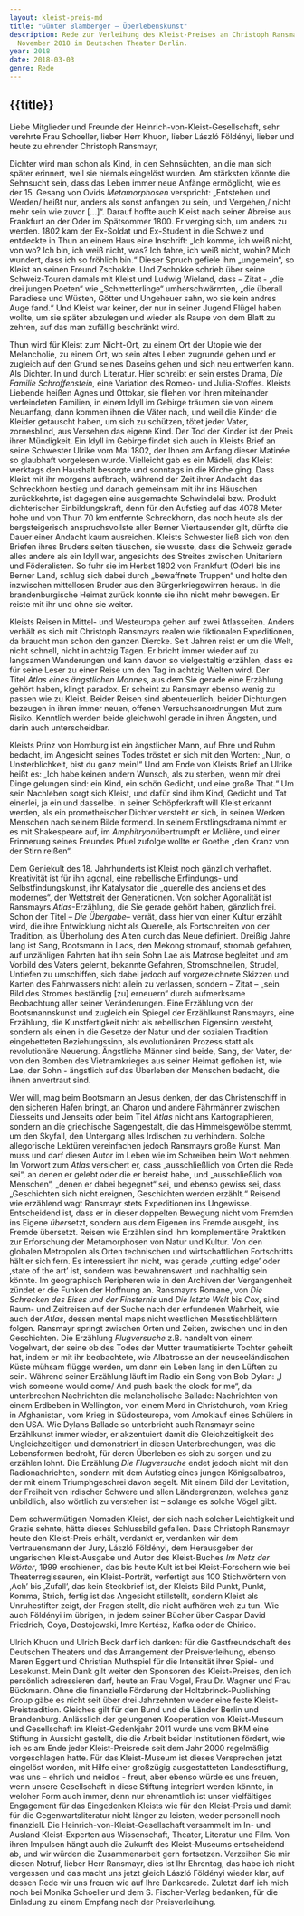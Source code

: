 ```yaml
---
layout: kleist-preis-md
title: "Günter Blamberger – Überlebenskunst"
description: Rede zur Verleihung des Kleist-Preises an Christoph Ransmayr am 18.
  November 2018 im Deutschen Theater Berlin.
year: 2018
date: 2018-03-03
genre: Rede
---
```


## {{title}}

Liebe Mitglieder und Freunde der Heinrich-von-Kleist-Gesellschaft, sehr verehrte Frau Schoeller, lieber Herr Khuon, lieber László Földényi, lieber und heute zu ehrender Christoph Ransmayr,

Dichter wird man schon als Kind, in den Sehnsüchten, an die man sich später erinnert, weil sie niemals eingelöst wurden. Am stärksten könnte die Sehnsucht sein, dass das Leben immer neue Anfänge ermöglicht, wie es der 15. Gesang von Ovids *Metamorphosen* verspricht: „Entstehen und Werden/ heißt nur, anders als sonst anfangen zu sein, und Vergehen,/ nicht mehr sein wie zuvor \[...]“. Darauf hoffte auch Kleist nach seiner Abreise aus Frankfurt an der Oder im Spätsommer 1800. Er verging sich, um anders zu werden. 1802 kam der Ex-Soldat und Ex-Student in die Schweiz und entdeckte in Thun an einem Haus eine Inschrift: „Ich komme, ich weiß nicht, von wo? Ich bin, ich weiß nicht, was? Ich fahre, ich weiß nicht, wohin? Mich wundert, dass ich so fröhlich bin.“ Dieser Spruch gefiele ihm „ungemein“, so Kleist an seinen Freund Zschokke. Und Zschokke schrieb über seine Schweiz-Touren damals mit Kleist und Ludwig Wieland, dass – Zitat - „die drei jungen Poeten“ wie „Schmetterlinge“ umherschwärmten, „die überall Paradiese und Wüsten, Götter und Ungeheuer sahn, wo sie kein andres Auge fand.“ Und Kleist war keiner, der nur in seiner Jugend Flügel haben wollte, um sie später abzulegen und wieder als Raupe von dem Blatt zu zehren, auf das man zufällig beschränkt wird. 

Thun wird für Kleist zum Nicht-Ort, zu einem Ort der Utopie wie der Melancholie, zu einem Ort, wo sein altes Leben zugrunde gehen und er zugleich auf den Grund seines Daseins gehen und sich neu entwerfen kann. Als Dichter. In und durch Literatur. Hier schreibt er sein erstes Drama, *Die Familie Schroffenstein*, eine Variation des Romeo- und Julia-Stoffes. Kleists Liebende heißen Agnes und Ottokar, sie fliehen vor ihren miteinander verfeindeten Familien, in einem Idyll im Gebirge träumen sie von einem Neuanfang, dann kommen ihnen die Väter nach, und weil die Kinder die Kleider getauscht haben, um sich zu schützen, tötet jeder Vater, zornesblind, aus Versehen das eigene Kind. Der Tod der Kinder ist der Preis ihrer Mündigkeit. Ein Idyll im Gebirge findet sich auch in Kleists Brief an seine Schwester Ulrike vom Mai 1802, der Ihnen am Anfang dieser Matinée so glaubhaft vorgelesen wurde. Vielleicht gab es ein Mädeli, das Kleist werktags den Haushalt besorgte und sonntags in die Kirche ging. Dass Kleist mit ihr morgens aufbrach, während der Zeit ihrer Andacht das Schreckhorn bestieg und danach gemeinsam mit ihr ins Häuschen zurückkehrte, ist dagegen eine ausgemachte Schwindelei bzw. Produkt dichterischer Einbildungskraft, denn für den Aufstieg auf das 4078 Meter hohe und von Thun 70 km entfernte Schreckhorn, das noch heute als der bergsteigerisch anspruchsvollste aller Berner Viertausender gilt, dürfte die Dauer einer Andacht kaum ausreichen. Kleists Schwester ließ sich von den Briefen ihres Bruders selten täuschen, sie wusste, dass die Schweiz gerade alles andere als ein Idyll war, angesichts des Streites zwischen Unitariern und Föderalisten. So fuhr sie im Herbst 1802 von Frankfurt (Oder) bis ins Berner Land, schlug sich dabei durch „bewaffnete Truppen“ und holte den inzwischen mittellosen Bruder aus den Bürgerkriegswirren heraus. In die brandenburgische Heimat zurück konnte sie ihn nicht mehr bewegen. Er reiste mit ihr und ohne sie weiter.

Kleists Reisen in Mittel- und Westeuropa gehen auf zwei Atlasseiten. Anders verhält es sich mit Christoph Ransmayrs realen wie fiktionalen Expeditionen, da braucht man schon den ganzen Diercke. Seit Jahren reist er um die Welt, nicht schnell, nicht in achtzig Tagen. Er bricht immer wieder auf zu langsamen Wanderungen und kann davon so vielgestaltig erzählen, dass es für seine Leser zu einer Reise um den Tag in achtzig Welten wird. Der Titel *Atlas eines ängstlichen Mannes*, aus dem Sie gerade eine Erzählung gehört haben, klingt paradox. Er scheint zu Ransmayr ebenso wenig zu passen wie zu Kleist. Beider Reisen sind abenteuerlich, beider Dichtungen bezeugen in ihren immer neuen, offenen Versuchsanordnungen Mut zum Risiko. Kenntlich werden beide gleichwohl gerade in ihren Ängsten, und darin auch unterscheidbar. 

Kleists Prinz von Homburg ist ein ängstlicher Mann, auf Ehre und Ruhm bedacht, im Angesicht seines Todes tröstet er sich mit den Worten: „Nun, o Unsterblichkeit, bist du ganz mein!“ Und am Ende von Kleists Brief an Ulrike heißt es: „Ich habe keinen andern Wunsch, als zu sterben, wenn mir drei Dinge gelungen sind: ein Kind, ein schön Gedicht, und eine große That.“ Um sein Nachleben sorgt sich Kleist, und dafür sind ihm Kind, Gedicht und Tat einerlei, ja ein und dasselbe. In seiner Schöpferkraft will Kleist erkannt werden, als ein prometheischer Dichter versteht er sich, in seinen Werken Menschen nach seinem Bilde formend. In seinem Erstlingsdrama nimmt er es mit Shakespeare auf, im *Amphitryon*übertrumpft er Molière, und einer Erinnerung seines Freundes Pfuel zufolge wollte er Goethe „den Kranz von der Stirn reißen“.

Dem Geniekult des 18. Jahrhunderts ist Kleist noch gänzlich verhaftet. Kreativität ist für ihn agonal, eine rebellische Erfindungs- und Selbstfindungskunst, ihr Katalysator die „querelle des anciens et des modernes“, der Wettstreit der Generationen. Von solcher Agonalität ist Ransmayrs *Atlas*-Erzählung, die Sie gerade gehört haben, gänzlich frei. Schon der Titel – *Die Übergabe*– verrät, dass hier von einer Kultur erzählt wird, die ihre Entwicklung nicht als Querelle, als Fortschreiten von der Tradition, als Überholung des Alten durch das Neue definiert. Dreißig Jahre lang ist Sang, Bootsmann in Laos, den Mekong stromauf, stromab gefahren, auf unzähligen Fahrten hat ihn sein Sohn Lae als Matrose begleitet und am Vorbild des Vaters gelernt, bekannte Gefahren, Stromschnellen, Strudel, Untiefen zu umschiffen, sich dabei jedoch auf vorgezeichnete Skizzen und Karten des Fahrwassers nicht allein zu verlassen, sondern – Zitat – „sein Bild des Stromes beständig \[zu] erneuern“ durch aufmerksame Beobachtung aller seiner Veränderungen. Eine Erzählung von der Bootsmannskunst und zugleich ein Spiegel der Erzählkunst Ransmayrs, eine Erzählung, die Kunstfertigkeit nicht als rebellischen Eigensinn versteht, sondern als einen in die Gesetze der Natur und der sozialen Tradition eingebetteten Beziehungssinn, als evolutionären Prozess statt als revolutionäre Neuerung. Ängstliche Männer sind beide, Sang, der Vater, der von den Bomben des Vietnamkrieges aus seiner Heimat geflohen ist, wie Lae, der Sohn - ängstlich auf das Überleben der Menschen bedacht, die ihnen anvertraut sind. 

Wer will, mag beim Bootsmann an Jesus denken, der das Christenschiff in den sicheren Hafen bringt, an Charon und andere Fährmänner zwischen Diesseits und Jenseits oder beim Titel *Atlas* nicht ans Kartographieren, sondern an die griechische Sagengestalt, die das Himmelsgewölbe stemmt, um den Skyfall, den Untergang alles Irdischen zu verhindern. Solche allegorische Lektüren vereinfachen jedoch Ransmayrs große Kunst. Man muss und darf diesen Autor im Leben wie im Schreiben beim Wort nehmen. Im Vorwort zum *Atlas* versichert er, dass „ausschließlich von Orten die Rede sei“, an denen er gelebt oder die er bereist habe, und „ausschließlich von Menschen“, „denen er dabei begegnet“ sei, und ebenso gewiss sei, dass „Geschichten sich nicht ereignen, Geschichten werden erzählt.“ Reisend wie erzählend wagt Ransmayr stets Expeditionen ins Ungewisse. Entscheidend ist, dass er in dieser doppelten Bewegung nicht vom Fremden ins Eigene *über*setzt, sondern aus dem Eigenen ins Fremde ausgeht, ins Fremde übersetzt. Reisen wie Erzählen sind ihm komplementäre Praktiken zur Erforschung der Metamorphosen von Natur und Kultur. Von den globalen Metropolen als Orten technischen und wirtschaftlichen Fortschritts hält er sich fern. Es interessiert ihn nicht, was gerade ‚cutting edge’ oder ‚state of the art’ ist, sondern was bewahrenswert und nachhaltig sein könnte. Im geographisch Peripheren wie in den Archiven der Vergangenheit zündet er die Funken der Hoffnung an. Ransmayrs Romane, von *Die Schrecken des Eises und der Finsternis* und *Die letzte Welt* bis *Cox*, sind Raum- und Zeitreisen auf der Suche nach der erfundenen Wahrheit, wie auch der *Atlas*, dessen mental maps nicht westlichen Messtischblättern folgen. Ransmayr springt zwischen Orten und Zeiten, zwischen und in den Geschichten. Die Erzählung *Flugversuche* z.B. handelt von einem Vogelwart, der seine ob des Todes der Mutter traumatisierte Tochter geheilt hat, indem er mit ihr beobachtete, wie Albatrosse an der neuseeländischen Küste mühsam flügge werden, um dann ein Leben lang in den Lüften zu sein. Während seiner Erzählung läuft im Radio ein Song von Bob Dylan: „I wish someone would come/ And push back the clock for me“, da unterbrechen Nachrichten die melancholische Ballade: Nachrichten von einem Erdbeben in Wellington, von einem Mord in Christchurch, vom Krieg in Afghanistan, vom Krieg in Südosteuropa, vom Amoklauf eines Schülers in den USA. Wie Dylans Ballade so unterbricht auch Ransmayr seine Erzählkunst immer wieder, er akzentuiert damit die Gleichzeitigkeit des Ungleichzeitigen und demonstriert in diesen Unterbrechungen, was die Lebensformen bedroht, für deren Überleben es sich zu sorgen und zu erzählen lohnt. Die Erzählung *Die Flugversuche* endet jedoch nicht mit den Radionachrichten, sondern mit dem Aufstieg eines jungen Königsalbatros, der mit einem Triumphgeschrei davon segelt. Mit einem Bild der Levitation, der Freiheit von irdischer Schwere und allen Ländergrenzen, welches ganz unbildlich, also wörtlich zu verstehen ist – solange es solche Vögel gibt.  

Dem schwermütigen Nomaden Kleist, der sich nach solcher Leichtigkeit und Grazie sehnte, hätte dieses Schlussbild gefallen. Dass Christoph Ransmayr heute den Kleist-Preis erhält, verdankt er, verdanken wir dem Vertrauensmann der Jury, László Földényi, dem Herausgeber der ungarischen Kleist-Ausgabe und Autor des Kleist-Buches *Im Netz der Wörter*, 1999 erschienen, das bis heute Kult ist bei Kleist-Forschern wie bei Theaterregisseuren, ein Kleist-Porträt, verfertigt aus 100 Stichwörtern von ‚Ach’ bis ‚Zufall’, das kein Steckbrief ist, der Kleists Bild Punkt, Punkt, Komma, Strich, fertig ist das Angesicht stillstellt, sondern Kleist als Unruhestifter zeigt, der Fragen stellt, die nicht aufhören weh zu tun. Wie auch Földényi im übrigen, in jedem seiner Bücher über Caspar David Friedrich, Goya, Dostojewski, Imre Kertész, Kafka oder de Chirico.

Ulrich Khuon und Ulrich Beck darf ich danken: für die Gastfreundschaft des Deutschen Theaters und das Arrangement der Preisverleihung, ebenso Maren Eggert und Christian Muthspiel für die Intensität ihrer Spiel- und Lesekunst. Mein Dank gilt weiter den Sponsoren des Kleist-Preises, den ich persönlich adressieren darf, heute an Frau Vogel, Frau Dr. Wagner und Frau Bückmann. Ohne die finanzielle Förderung der Holtzbrinck-Publishing Group gäbe es nicht seit über drei Jahrzehnten wieder eine feste Kleist-Preistradition. Gleiches gilt für den Bund und die Länder Berlin und Brandenburg. Anlässlich der gelungenen Kooperation von Kleist-Museum und Gesellschaft im Kleist-Gedenkjahr 2011 wurde uns vom BKM eine Stiftung in Aussicht gestellt, die die Arbeit beider Institutionen fördert, wie ich es am Ende jeder Kleist-Preisrede seit dem Jahr 2000 regelmäßig vorgeschlagen hatte. Für das Kleist-Museum ist dieses Versprechen jetzt eingelöst worden, mit Hilfe einer großzügig ausgestatteten Landesstiftung, was uns – ehrlich und neidlos - freut, aber ebenso würde es uns freuen, wenn unsere Gesellschaft in diese Stiftung integriert werden könnte, in welcher Form auch immer, denn nur ehrenamtlich ist unser vielfältiges Engagement für das Eingedenken Kleists wie für den Kleist-Preis und damit für die Gegenwartsliteratur nicht länger zu leisten, weder personell noch finanziell. Die Heinrich-von-Kleist-Gesellschaft versammelt im In- und Ausland Kleist-Experten aus Wissenschaft, Theater, Literatur und Film. Von ihren Impulsen hängt auch die Zukunft des Kleist-Museums entscheidend ab, und wir würden die Zusammenarbeit gern fortsetzen. Verzeihen Sie mir diesen Notruf, lieber Herr Ransmayr, dies ist Ihr Ehrentag, das habe ich nicht vergessen und das macht uns jetzt gleich László Földényi wieder klar, auf dessen Rede wir uns freuen wie auf Ihre Dankesrede. Zuletzt darf ich mich noch bei Monika Schoeller und dem S. Fischer-Verlag bedanken, für die Einladung zu einem Empfang nach der Preisverleihung.
